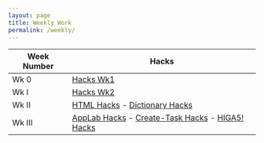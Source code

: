 ```yaml
---
layout: page
title: Weekly Work
permalink: /weekly/
---
```

|Week Number|Hacks|
|---|---|
|Wk 0|[Hacks Wk1](https://github.com/IconicShark3/ColinMills/issues/2)|
|Wk I|[Hacks Wk2](https://github.com/IconicShark3/ColinMills/issues/3)|
|Wk II|[HTML Hacks](https://iconicshark3.github.io/ColinMills/markdown/2022/09/05/HTML-Hacks.html) - [Dictionary Hacks](https://iconicshark3.github.io/ColinMills/markdown/2022/09/05/Dictionaries-Hacks.html)|
|Wk III|[AppLab Hacks](https://iconicshark3.github.io/ColinMills/markdown/2022/09/10/AppLab-Hacks.html) - [Create-Task Hacks](https://iconicshark3.github.io/ColinMills/markdown/2022/09/11/Create-Task-Hacks.html) - [HIGA5! Hacks]()|